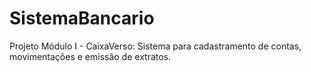 # SistemaBancario
Projeto Módulo I - CaixaVerso: Sistema para cadastramento de contas, movimentações e emissão de extratos.
